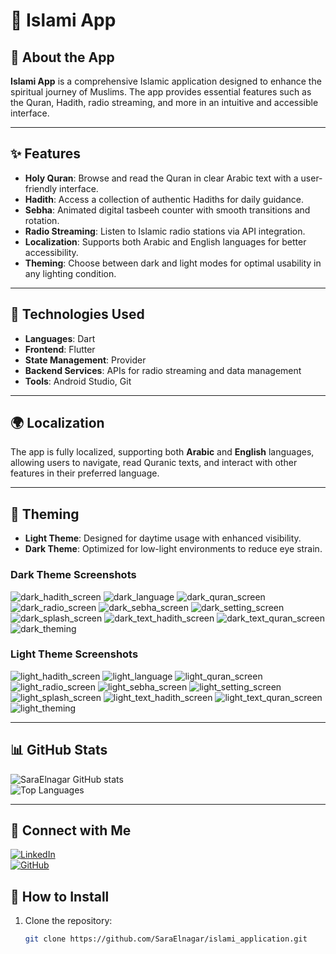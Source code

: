 # 📖 Islami App

## 🕌 About the App

**Islami App** is a comprehensive Islamic application designed to enhance the spiritual journey of
Muslims. The app provides essential features such as the Quran, Hadith, radio streaming, and more in
an intuitive and accessible interface.

---

## ✨ Features

- **Holy Quran**: Browse and read the Quran in clear Arabic text with a user-friendly interface.
- **Hadith**: Access a collection of authentic Hadiths for daily guidance.
- **Sebha**: Animated digital tasbeeh counter with smooth transitions and rotation.
- **Radio Streaming**: Listen to Islamic radio stations via API integration.
- **Localization**: Supports both Arabic and English languages for better accessibility.
- **Theming**: Choose between dark and light modes for optimal usability in any lighting condition.

---

## 🔧 Technologies Used

- **Languages**: Dart
- **Frontend**: Flutter
- **State Management**: Provider
- **Backend Services**: APIs for radio streaming and data management
- **Tools**: Android Studio, Git

---

## 🌍 Localization

The app is fully localized, supporting both **Arabic** and **English** languages, allowing users to
navigate, read Quranic texts, and interact with other features in their preferred language.

---

## 🎨 Theming

- **Light Theme**: Designed for daytime usage with enhanced visibility.
- **Dark Theme**: Optimized for low-light environments to reduce eye strain.

### Dark Theme Screenshots

![dark_hadith_screen](https://github.com/user-attachments/assets/95e19bbe-a9ca-442b-b5af-b6583bf7c288)
![dark_language](https://github.com/user-attachments/assets/b2435fa8-2d58-4268-86b5-748a9e075b93)
![dark_quran_screen](https://github.com/user-attachments/assets/2fb663a6-bb49-4d3a-bde3-0984c9702be4)
![dark_radio_screen](https://github.com/user-attachments/assets/7df76d86-6a77-4654-8693-966d25a55dbf)
![dark_sebha_screen](https://github.com/user-attachments/assets/bcec4112-061d-433e-b235-b9a845adafdf)
![dark_setting_screen](https://github.com/user-attachments/assets/09ce2c3b-35d0-4304-a891-dac544fedcbd)
![dark_splash_screen](https://github.com/user-attachments/assets/c34cd658-841c-4b11-ab82-f252f59907fc)
![dark_text_hadith_screen](https://github.com/user-attachments/assets/ae7baa09-3415-43ab-8dfe-9d254e5ce5e4)
![dark_text_quran_screen](https://github.com/user-attachments/assets/f3539a52-9ef8-40ae-a5a2-c820a605d65c)
![dark_theming](https://github.com/user-attachments/assets/2d6964a5-140c-4464-a67c-a518e5596a73)

### Light Theme Screenshots

![light_hadith_screen](https://github.com/user-attachments/assets/68a54050-8793-4d5a-972a-357b109c3ead)
![light_language](https://github.com/user-attachments/assets/eb720890-2443-4f73-a0d3-e2c86e0e3865)
![light_quran_screen](https://github.com/user-attachments/assets/00a83f14-9c11-4752-ac9a-f36935f0fc0e)
![light_radio_screen](https://github.com/user-attachments/assets/979ab8a8-9e11-48cf-8480-808fa1775164)
![light_sebha_screen](https://github.com/user-attachments/assets/55640b4e-11cb-406f-b168-ed48f6497367)
![light_setting_screen](https://github.com/user-attachments/assets/3801d086-319b-41c3-ac5a-98aae88cf887)
![light_splash_screen](https://github.com/user-attachments/assets/6d20ddac-575f-4626-a604-58d27e21b155)
![light_text_hadith_screen](https://github.com/user-attachments/assets/a9450c45-b629-4c56-89ec-205b47dccb88)
![light_text_quran_screen](https://github.com/user-attachments/assets/3b7c346c-07bd-479e-a163-698d8816aba1)
![light_theming](https://github.com/user-attachments/assets/d082a75b-a2c1-4181-9a08-50bb5151a171)

---

## 📊 GitHub Stats

![SaraElnagar GitHub stats](https://github-readme-stats.vercel.app/api?username=SaraElnagar&show_icons=true&theme=radical)  
![Top Languages](https://github-readme-stats.vercel.app/api/top-langs/?username=SaraElnagar&layout=compact&theme=radical)

---

## 🤝 Connect with Me

[![LinkedIn](https://img.shields.io/badge/LinkedIn-blue?style=flat-square&logo=linkedin&logoColor=white)](https://www.linkedin.com/in/sara-samir-990738341)  
[![GitHub](https://img.shields.io/badge/GitHub-black?style=flat-square&logo=github&logoColor=white)](https://github.com/SaraElnagar)

## 📂 How to Install

1. Clone the repository:
   ```bash
   git clone https://github.com/SaraElnagar/islami_application.git
   
